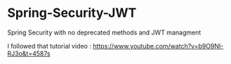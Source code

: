 # Spring-Security-JWT
Spring Security with no deprecated methods and JWT managment 

I followed that tutorial video : https://www.youtube.com/watch?v=b9O9NI-RJ3o&t=4587s

